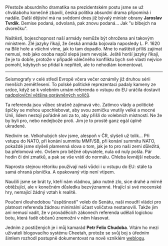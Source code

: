 <!-- dcterms:identifier = riderweblog#61 -->
<!-- dcterms:title = Absurdní dramata a zemětřesení -->
<!-- np9:categoryId = 2 -->
<!-- x4w:category = Lidé a jiná zvěř -->
<!-- np9:authorId = 1 -->
<!-- np9:authorEmail = michal.valasek@altairis.cz -->
<!-- dcterms:creator = Michal Altair Valášek -->
<!-- dcterms:created = 2003-06-09T04:15:31+02:00 -->
<!-- dcterms:date = 2003-06-09T04:15:31+02:00 -->

Přestože absurdního dramatika na prezidentském postu jsme se už chválabohu konečně zbavili, česká politika absurdní drama připomíná i nadále. Další dějiství má na svědomí dnes již bývalý ministr obrany **Jaroslav Tvrdík**. Demise podaná, odvolaná, pak znovu podaná... Jak "u blbejch na dvorečku".

Naštěstí, bojeschopnost naší armády nemůže být ohrožena ani takovým ministrem. Zlé jazyky říkají, že česká armáda bojovala naposledy L. P. 1620 na Bílé hoře a všichni víme, jak to tam dopadlo. Mne to naštěstí příliš zajímat nemusí, neb jako osoba napůl slepá jsem nevoják. Ještě horší jazyky říkají, že je to dobře, protože v případě válečného konfliktu bych své vlasti nejvíce pomohl, kdybych se přidal k nepříteli, ale to nehodlám komentovat.

- - - - -

Seismografy v celé středí Evropě včera večer oznámily již druhou sérii menších zemětřesení. To polské politické reprezentaci padaly kameny ze srdce, když se k volebním urnám referenda o vstupu do EU uráčila dostavit [nadpoloviční většina oprávněných voličů](http://www.ceskenoviny.cz/view-id.php4?vid=125485).

Ta referenda jsou vůbec strašně zajímavá věc. Zatímco vlády a politické špičky se mohou upochlebovat, aby svou zemičku vnutily velké a mocné Unii, lidem nestojí pořádně ani za to, aby přišli do volebních místností. Ne že by byli pro, nebo nedejbože proti. Jim je to prostě ganz egál úplně ukradené.

Nedivím se. Velkohubých slov jsme, alespoň v ČR, slyšeli už tolik... Při vstupu do NATO, při konání summitu MMF/SB, při konání summitu NATO, pokaždé jsme slyšeli plamenná slova o tom, jak je to pro naši zemi důležitá, ba přelomová věc. Ovšem pro běžné obyvatele, nula od nuly pošla. Pár hodin či dní zmatků, a pak se vše vrátí do normálu. Chleba levnější nebude.

Naprosto stejnou rétoriku používají naši vůdci i u vstupu do EU: stále ta samá ohraná písnička. A opakovaný vtip není vtipem.

Naučili jsme se brát ty, kteří nám vládnou, jako nutné zlo, sice drahé a mírně obtěžující, ale v konečném důsledku bezvýznamné. Hrající si své mocenské hry, nemající žádný vztah k realitě.

Poučeni dlouhodobou "úspěšností" voleb do Senátu, naši moudří vládci pro platnost referenda žádnou minimální účast voličstva nestanovili. Takže jim ani nemusí vadit, že v prováděcích zákonech referenda udělali logickou botu, která řadě občanů znemožní v něm hlasovat.

Jedním z postižených je i můj kamarád **Petr Felix Chudoba**. Vítám ho mezi uživateli blogovacího systému Cheetah, protože se svůj boj s úředním šimlem rozhodl postupně dokumentovat na nově vzniklém [weblogu](http://weblog.porta-bohemica.info/).
